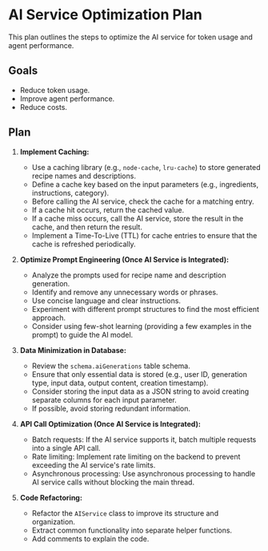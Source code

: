 # AI Service Optimization Plan

This plan outlines the steps to optimize the AI service for token usage and agent performance.

## Goals

- Reduce token usage.
- Improve agent performance.
- Reduce costs.

## Plan

1.  **Implement Caching:**

    - Use a caching library (e.g., `node-cache`, `lru-cache`) to store generated recipe names and descriptions.
    - Define a cache key based on the input parameters (e.g., ingredients, instructions, category).
    - Before calling the AI service, check the cache for a matching entry.
    - If a cache hit occurs, return the cached value.
    - If a cache miss occurs, call the AI service, store the result in the cache, and then return the result.
    - Implement a Time-To-Live (TTL) for cache entries to ensure that the cache is refreshed periodically.

2.  **Optimize Prompt Engineering (Once AI Service is Integrated):**

    - Analyze the prompts used for recipe name and description generation.
    - Identify and remove any unnecessary words or phrases.
    - Use concise language and clear instructions.
    - Experiment with different prompt structures to find the most efficient approach.
    - Consider using few-shot learning (providing a few examples in the prompt) to guide the AI model.

3.  **Data Minimization in Database:**

    - Review the `schema.aiGenerations` table schema.
    - Ensure that only essential data is stored (e.g., user ID, generation type, input data, output content, creation timestamp).
    - Consider storing the input data as a JSON string to avoid creating separate columns for each input parameter.
    - If possible, avoid storing redundant information.

4.  **API Call Optimization (Once AI Service is Integrated):**

    - Batch requests: If the AI service supports it, batch multiple requests into a single API call.
    - Rate limiting: Implement rate limiting on the backend to prevent exceeding the AI service's rate limits.
    - Asynchronous processing: Use asynchronous processing to handle AI service calls without blocking the main thread.

5.  **Code Refactoring:**
    - Refactor the `AIService` class to improve its structure and organization.
    - Extract common functionality into separate helper functions.
    - Add comments to explain the code.
